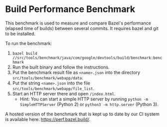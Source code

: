 # Build Performance Benchmark

This benchmark is used to measure and compare Bazel's performance (elapsed time
of builds) between several commits. It requires bazel and git to be installed.

To run the benchmark:

1. `bazel build //src/tools/benchmark/java/com/google/devtools/build/benchmark:benchmark`
2. Run the built binary and follow the instructions.
3. Put the benchmark result file as `<name>.json` into the directory
   `src/tools/benchmark/webapp/data`.
4. Put the string `<name>.json` into the file
   `src/tools/benchmark/webapp/file_list`.
5. Start an HTTP server there and open `/index.html`.
   - Hint: You can start a simple HTTP server by running
   `python -m SimpleHTTPServer` (Python 2) or
   `python3 -m http.server` (Python 3).

A hosted version of the benchmark that is kept up to date by our CI system is
available here: https://perf.bazel.build/.
